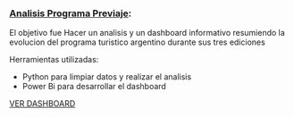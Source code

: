 ### [Analisis Programa Previaje](https://github.com/valdezsanz/Programa-Previaje-Argentina):
El objetivo fue Hacer un analisis y un dashboard informativo resumiendo la evolucion del programa turistico argentino durante sus tres ediciones

Herramientas utilizadas: 
- Python para limpiar datos y realizar el analisis
- Power Bi para desarrollar el dashboard

[VER DASHBOARD](https://app.powerbi.com/view?r=eyJrIjoiMjI3YjIwN2UtNGQyYi00OWY2LTlmYjctODNiZGQwMmY2YTUyIiwidCI6IjNlNTMyODRhLWVlZjAtNDI3My05ZTZjLWE2NjA2YmJlMzNiMSJ9)
